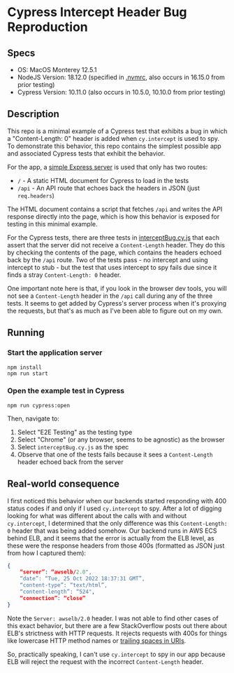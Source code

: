 # Cypress Intercept Header Bug Reproduction

## Specs

- OS: MacOS Monterey 12.5.1
- NodeJS Version: 18.12.0 (specified in [.nvmrc](./.nvmrc), also occurs in 16.15.0 from prior testing)
- Cypress Version: 10.11.0 (also occurs in 10.5.0, 10.10.0 from prior testing)

## Description

This repo is a minimal example of a Cypress test that exhibits a bug in which a "Content-Length: 0" header is added when `cy.intercept` is used to spy.
To demonstrate this behavior, this repo contains the simplest possible app and associated Cypress tests that exhibit the behavior.

For the app, a [simple Express server](app.js) is used that only has two routes:

- `/` - A static HTML document for Cypress to load in the tests
- `/api` - An API route that echoes back the headers in JSON (just `req.headers`)

The HTML document contains a script that fetches `/api` and writes the API response directly into the page,
which is how this behavior is exposed for testing in this minimal example.

For the Cypress tests, there are three tests in [interceptBug.cy.js](cypress/e2e/interceptBug.cy.js) that each assert that the server did not receive a `Content-Length` header.
They do this by checking the contents of the page, which contains the headers echoed back by the `/api` route.
Two of the tests pass - no intercept and using intercept to stub - but the test that uses intercept to spy fails due since it finds a stray `Content-Length: 0` header.

One important note here is that, if you look in the browser dev tools, you will not see a `Content-Length` header in the `/api` call during any of the three tests.
It seems to get added by Cypress's server process when it's proxying the requests, but that's as much as I've been able to figure out on my own.

## Running

### Start the application server

```shell
npm install
npm run start
```

### Open the example test in Cypress

```shell
npm run cypress:open
```

Then, navigate to:

1. Select "E2E Testing" as the testing type
2. Select "Chrome" (or any browser, seems to be agnostic) as the browser
3. Select `interceptBug.cy.js` as the spec
4. Observe that one of the tests fails because it sees a `Content-Length` header echoed back from the server

## Real-world consequence

I first noticed this behavior when our backends started responding with 400 status codes if and only if I used `cy.intercept` to spy.
After a lot of digging looking for what was different about the calls with and without `cy.intercept`, I determined that the only difference was this `Content-Length: 0` header that was being added somehow.
Our backend runs in AWS ECS behind ELB, and it seems that the error is actually from the ELB level, as these were the response headers from those 400s (formatted as JSON just from how I captured them):

```json
{
    “server”: “awselb/2.0",
    “date”: “Tue, 25 Oct 2022 18:37:31 GMT”,
    “content-type”: “text/html”,
    “content-length”: “524",
    “connection”: “close”
}
```

Note the `Server: awselb/2.0` header.
I was not able to find other cases of this exact behavior,
but there are a few StackOverflow posts out there about ELB's strictness with HTTP requests.
It rejects requests with 400s for things like lowercase HTTP method names or [trailing spaces in URIs](https://serverfault.com/questions/674670/aws-elb-400-bad-request-with-space-at-the-end-of-a-uri).

So, practically speaking, I can't use `cy.intercept` to spy in our app because ELB will reject the request with the incorrect `Content-Length` header.

